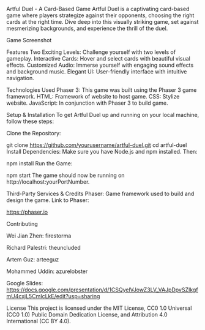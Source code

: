 Artful Duel - A Card-Based Game
Artful Duel is a captivating card-based game where players strategize against their opponents, choosing the right cards at the right time. Dive deep into this visually striking game, set against mesmerizing backgrounds, and experience the thrill of the duel.

Game Screenshot

Features
Two Exciting Levels: Challenge yourself with two levels of gameplay.
Interactive Cards: Hover and select cards with beautiful visual effects.
Customized Audio: Immerse yourself with engaging sound effects and background music.
Elegant UI: User-friendly interface with intuitive navigation.

Technologies Used
Phaser 3: This game was built using the Phaser 3 game framework.
HTML: Framework of website to host game.
CSS: Stylize website.
JavaScript: In conjunction with Phaser 3 to build game.

Setup & Installation
To get Artful Duel up and running on your local machine, follow these steps:

Clone the Repository:

git clone https://github.com/yourusername/artful-duel.git
cd artful-duel
Install Dependencies:
Make sure you have Node.js and npm installed. Then:


npm install
Run the Game:


npm start
The game should now be running on http://localhost:yourPortNumber.

Third-Party Services & Credits
Phaser: Game framework used to build and design the game. Link to Phaser:

https://phaser.io

Contributing

Wei Jian Zhen: firestorma

Richard Palestri: theuncluded

Artem Guz: arteeguz

Mohammed Uddin: azurelobster

Google Slides:
https://docs.google.com/presentation/d/1CSQyelVJowZ3LV_VAJpDpvSZIkgfmU4cxjL5CmIcLkE/edit?usp=sharing

License
This project is licensed under the MIT License, CC0 1.0 Universal (CC0 1.0)
Public Domain Dedication License, and Attribution 4.0 International (CC BY 4.0).
